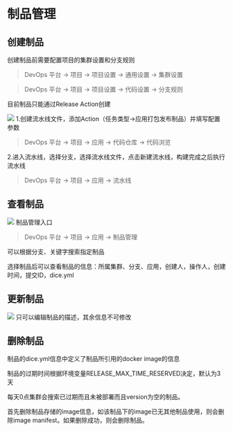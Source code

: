 # 制品管理

## 创建制品
创建制品前需要配置项目的集群设置和分支规则
> DevOps 平台 -> 项目 -> 项目设置 -> 通用设置 -> 集群设置

> DevOps 平台 -> 项目 -> 项目设置 -> 代码设置 -> 分支规则

目前制品只能通过Release Action创建

![](http://terminus-paas.oss-cn-hangzhou.aliyuncs.com/paas-doc/2021/07/29/4847df14-9fc4-45f7-81f6-b4513b70a528.png)
1.创建流水线文件，添加Action（任务类型->应用打包发布制品）并填写配置参数

> DevOps 平台 -> 项目 -> 应用 -> 代码仓库 -> 代码浏览

2.进入流水线，选择分支，选择流水线文件，点击新建流水线，构建完成之后执行流水线

> DevOps 平台 -> 项目 -> 应用 -> 流水线

## 查看制品
![](http://terminus-paas.oss-cn-hangzhou.aliyuncs.com/paas-doc/2021/07/29/67187917-897b-44dd-aad5-bbd2c66225cc.png)
制品管理入口
> DevOps 平台 -> 项目 -> 应用 -> 制品管理

可以根据分支、关键字搜索指定制品

选择制品后可以查看制品的信息：所属集群、分支、应用，创建人，操作人，创建时间，提交ID，dice.yml

## 更新制品
![](http://terminus-paas.oss-cn-hangzhou.aliyuncs.com/paas-doc/2021/07/29/aa6feaaa-c345-4de1-aa1c-ddc2c0f262bf.png)
只可以编辑制品的描述，其余信息不可修改

## 删除制品

制品的dice.yml信息中定义了制品所引用的docker image的信息

制品的过期时间根据环境变量RELEASE_MAX_TIME_RESERVED决定，默认为3天

每天0点集群会搜索已过期而且未被部署而且version为空的制品。

首先删除制品存储的image信息，如该制品下的image已无其他制品使用，则会删除image manifest。如果删除成功，则会删除制品。





